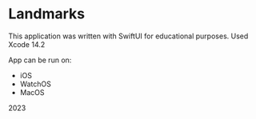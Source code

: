 # Landmarks

This application was written with SwiftUI for educational purposes.
Used Xcode 14.2

App can be run on:
- iOS
- WatchOS
- MacOS

2023
